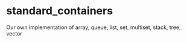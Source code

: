 # standard_containers
Our own implementation of array, queue, list, set, multiset, stack, tree, vector
